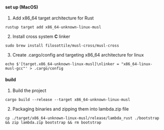 #### set up (MacOS)
1. Add x86_64 target architecture for Rust
```shell
rustup target add x86_64-unknown-linux-musl
```
2. Install cross system **C** linker 
```shell
sudo brew install filosottile/musl-cross/musl-cross
```
3. Create .cargo/config and targeting x86_64 architecture for linux 
```
echo $'[target.x86_64-unknown-linux-musl]\nlinker = "x86_64-linux-musl-gcc"' > .cargo/config
```
#### build
1. Build the project
```shell
cargo build --release --target x86_64-unknown-linux-musl
```
2. Packaging binaries and zipping them into lambda.zip file
```shell
cp ./target/x86_64-unknown-linux-musl/release/lambda_rust ./bootstrap && zip lambda.zip bootstrap && rm bootstrap
```